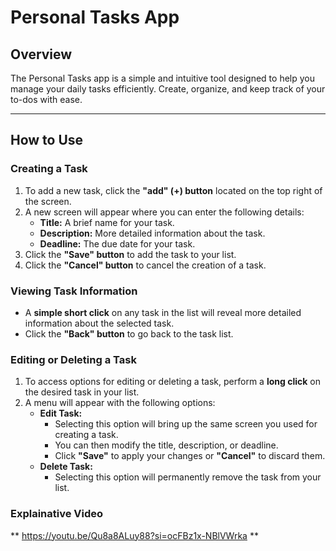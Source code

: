 # Personal Tasks App

## Overview

The Personal Tasks app is a simple and intuitive tool designed to help you manage your daily tasks efficiently. Create, organize, and keep track of your to-dos with ease.

---

## How to Use

### Creating a Task

1.  To add a new task, click the **"add" (+) button** located on the top right of the screen.
2.  A new screen will appear where you can enter the following details:
    * **Title:** A brief name for your task.
    * **Description:** More detailed information about the task.
    * **Deadline:** The due date for your task.
3.  Click the **"Save" button** to add the task to your list.
4.  Click the **"Cancel" button** to cancel the creation of a task.

### Viewing Task Information

* A **simple short click** on any task in the list will reveal more detailed information about the selected task.
* Click the **"Back" button** to go back to the task list.

### Editing or Deleting a Task

1.  To access options for editing or deleting a task, perform a **long click** on the desired task in your list.
2.  A menu will appear with the following options:
    * **Edit Task:**
        * Selecting this option will bring up the same screen you used for creating a task.
        * You can then modify the title, description, or deadline.
        * Click **"Save"** to apply your changes or **"Cancel"** to discard them.
    * **Delete Task:**
        * Selecting this option will permanently remove the task from your list.

### Explainative Video

** https://youtu.be/Qu8a8ALuy88?si=ocFBz1x-NBlVWrka **
